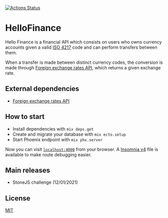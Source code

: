 [![Actions Status](https://github.com/dcdourado/hello-finance/workflows/Elixir%20CI/badge.svg)](https://github.com/dcdourado/hello-finance/actions)

# HelloFinance

Hello Finance is a financial API which consists on users who owns currency accounts given a valid [ISO 4217](https://pt.wikipedia.org/wiki/ISO_4217) code and can perform transfers between them.

When a transfer is made between distinct currency codes, the conversion is made through [Foreign exchange rates API](https://exchangeratesapi.io/), which returns a given exchange rate.

## External dependencies

- [Foreign exchange rates API](https://exchangeratesapi.io/)

## How to start

- Install dependencies with `mix deps.get`
- Create and migrate your database with `mix ecto.setup`
- Start Phoenix endpoint with `mix phx.server`

Now you can visit [`localhost:4000`](http://localhost:4000) from your browser. A [Insomnia v4](https://github.com/dcdourado/hello-finance/blob/master/insomnia.json) file is available to make route debugging easier. 

## Main releases

- StoneJS challenge (12/01/2021)

## License

[MIT](https://github.com/dcdourado/hello-finance/blob/master/LICENSE)